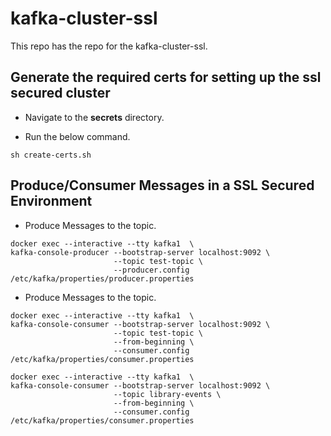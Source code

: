 # kafka-cluster-ssl

This repo has the repo for the kafka-cluster-ssl.

## Generate the required certs for setting up the ssl secured cluster

- Navigate to the **secrets** directory.

- Run the below command.

```script
sh create-certs.sh
```

## Produce/Consumer Messages in a SSL Secured Environment

- Produce Messages to the topic.

```
docker exec --interactive --tty kafka1  \
kafka-console-producer --bootstrap-server localhost:9092 \
                       --topic test-topic \
                       --producer.config /etc/kafka/properties/producer.properties

```

- Produce Messages to the topic.

```
docker exec --interactive --tty kafka1  \
kafka-console-consumer --bootstrap-server localhost:9092 \
                       --topic test-topic \
                       --from-beginning \
                       --consumer.config /etc/kafka/properties/consumer.properties
```


```agsl
docker exec --interactive --tty kafka1  \
kafka-console-consumer --bootstrap-server localhost:9092 \
                       --topic library-events \
                       --from-beginning \
                       --consumer.config /etc/kafka/properties/consumer.properties

```
